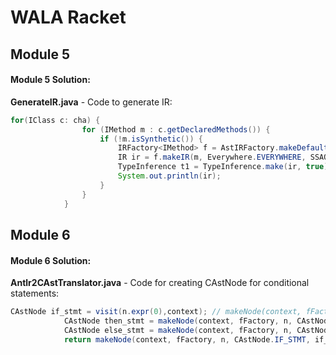 # WALA Racket

## Module 5

#### Module 5 Solution:

**GenerateIR.java** - Code to generate IR:

```java
for(IClass c: cha) {
                for (IMethod m : c.getDeclaredMethods()) {
                    if (!m.isSynthetic()) {
                        IRFactory<IMethod> f = AstIRFactory.makeDefaultFactory();
                        IR ir = f.makeIR(m, Everywhere.EVERYWHERE, SSAOptions.defaultOptions());
                        TypeInference t1 = TypeInference.make(ir, true);
                        System.out.println(ir);
                    }
                }
            }
```

## Module 6

#### Module 6 Solution:

**Antlr2CAstTranslator.java** - Code for creating CAstNode for conditional statements:

```java
CAstNode if_stmt = visit(n.expr(0),context); // makeNode(context, fFactory, n, CAstNode.BLOCK_STMT, visit(n.expr(0),context));
            CAstNode then_stmt = makeNode(context, fFactory, n, CAstNode.BLOCK_STMT, visit(n.expr(1),context));
            CAstNode else_stmt = makeNode(context, fFactory, n, CAstNode.BLOCK_STMT, visit(n.expr(2),context));
            return makeNode(context, fFactory, n, CAstNode.IF_STMT, if_stmt, then_stmt, else_stmt);
```
